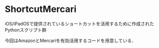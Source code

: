 # ShortcutMercari

iOS/iPadOSで提供されているショートカットを活用するために作成されたPythonスクリプト群

今回はAmazonとMercariを有効活用するコードを用意している．
